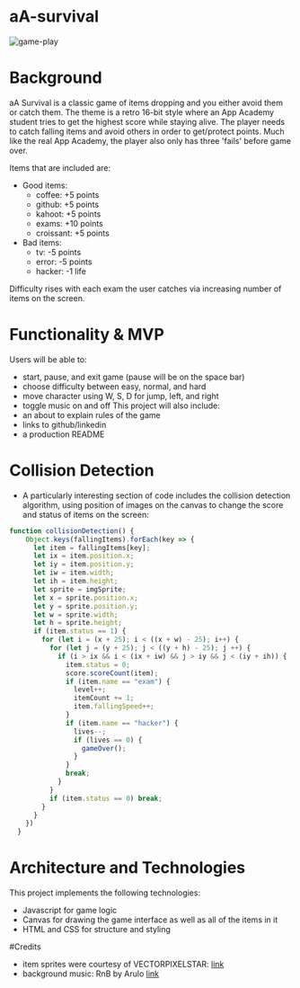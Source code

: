 # aA-survival

![game-play](https://github.com/dsuh93/aA-survival/blob/main/src/images/AAsurvivalgif.gif)

# Background
aA Survival is a classic game of items dropping and you either avoid them or catch them.
The theme is a retro 16-bit style where an App Academy student tries to get the highest score while staying alive.
The player needs to catch falling items and avoid others in order to get/protect points.
Much like the real App Academy, the player also only has three 'fails' before game over.

Items that are included are:
  - Good items:
    - coffee: +5 points
    - github: +5 points
    - kahoot: +5 points
    - exams: +10 points
    - croissant: +5 points
  - Bad items:
    - tv: -5 points
    - error: -5 points
    - hacker: -1 life
    
Difficulty rises with each exam the user catches via increasing number of items on the screen.

# Functionality & MVP
Users will be able to:
  - start, pause, and exit game (pause will be on the space bar)
  - choose difficulty between easy, normal, and hard
  - move character using W, S, D for jump, left, and right
  - toggle music on and off
This project will also include:
  - an about to explain rules of the game
  - links to github/linkedin
  - a production README

# Collision Detection
  - A particularly interesting section of code includes the collision detection algorithm, using position of images on the canvas to change the score and status of items on the screen:
```javascript
function collisionDetection() {
    Object.keys(fallingItems).forEach(key => {
      let item = fallingItems[key];
      let ix = item.position.x;
      let iy = item.position.y;
      let iw = item.width;
      let ih = item.height;
      let sprite = imgSprite;
      let x = sprite.position.x;
      let y = sprite.position.y;
      let w = sprite.width;
      let h = sprite.height;
      if (item.status == 1) {
        for (let i = (x + 25); i < ((x + w) - 25); i++) {
          for (let j = (y + 25); j < ((y + h) - 25); j ++) {
            if (i > ix && i < (ix + iw) && j > iy && j < (iy + ih)) {
              item.status = 0;
              score.scoreCount(item);
              if (item.name == "exam") {
                level++;
                itemCount += 1;
                item.fallingSpeed++;
              }
              if (item.name == "hacker") {
                lives--;
                if (lives == 0) {
                  gameOver();
                }
              }
              break;
            }
          }
          if (item.status == 0) break;
        }
      }
    })
  }
```

# Architecture and Technologies
This project implements the following technologies:
  - Javascript for game logic
  - Canvas for drawing the game interface as well as all of the items in it
  - HTML and CSS for structure and styling

#Credits
  - item sprites were courtesy of VECTORPIXELSTAR: [link](https://vectorpixelstar.itch.io/mega-pixel-art-32x32-px-icons-sprite-sheet)
  - background music: RnB by Arulo [link](https://mixkit.co/free-stock-music/tag/lo-fi/)
   
